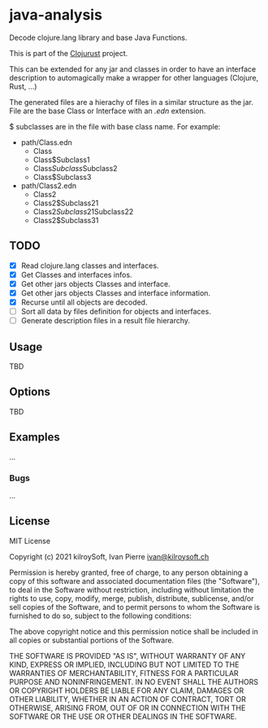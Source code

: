 # java-analysis

Decode clojure.lang library and base Java Functions. 

This is part of the [Clojurust](https://github.com/clojurust) project.

This can be extended for any jar and classes in order to have an interface description to automagically make a wrapper for other languages (Clojure, Rust, ...)

The generated files are a hierachy of files in a similar structure as the jar. File are the base Class or Interface with an _.edn_ extension.

$ subclasses are in the file with base class name. For example:

* path/Class.edn
  * Class
  * Class$Subclass1
  * Class$Subclass$Subclass2
  * Class$Subclass3
* path/Class2.edn
  * Class2
  * Class2$Subclass21 
  * Class2$Subclass21$Subclass22 
  * Class2$Subclass31

## TODO

* [X] Read clojure.lang classes and interfaces.
* [X] Get Classes and interfaces infos.
* [X] Get other jars objects Classes and interface.
* [X] Get other jars objects Classes and interface information.
* [X] Recurse until all objects are decoded.
* [ ] Sort all data by files definition for objects and interfaces.
* [ ] Generate description files in a result file hierarchy.

## Usage

TBD

## Options

TBD

## Examples

...

### Bugs

...

## License

MIT License

Copyright (c) 2021 kilroySoft, Ivan Pierre <ivan@kilroysoft.ch>

Permission is hereby granted, free of charge, to any person obtaining a copy
of this software and associated documentation files (the "Software"), to deal
in the Software without restriction, including without limitation the rights
to use, copy, modify, merge, publish, distribute, sublicense, and/or sell
copies of the Software, and to permit persons to whom the Software is
furnished to do so, subject to the following conditions:

The above copyright notice and this permission notice shall be included in all
copies or substantial portions of the Software.

THE SOFTWARE IS PROVIDED "AS IS", WITHOUT WARRANTY OF ANY KIND, EXPRESS OR
IMPLIED, INCLUDING BUT NOT LIMITED TO THE WARRANTIES OF MERCHANTABILITY,
FITNESS FOR A PARTICULAR PURPOSE AND NONINFRINGEMENT. IN NO EVENT SHALL THE
AUTHORS OR COPYRIGHT HOLDERS BE LIABLE FOR ANY CLAIM, DAMAGES OR OTHER
LIABILITY, WHETHER IN AN ACTION OF CONTRACT, TORT OR OTHERWISE, ARISING FROM,
OUT OF OR IN CONNECTION WITH THE SOFTWARE OR THE USE OR OTHER DEALINGS IN THE
SOFTWARE.
